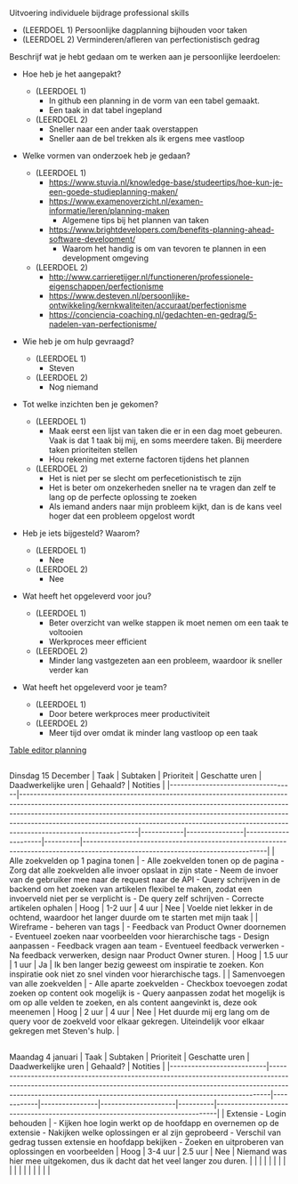 Uitvoering individuele bijdrage professional skills

- (LEERDOEL 1) Persoonlijke dagplanning bijhouden voor taken
- (LEERDOEL 2) Verminderen/afleren van perfectionistisch gedrag

Beschrijf wat je hebt gedaan om te werken aan je persoonlijke leerdoelen:
- Hoe heb je het aangepakt?
  - (LEERDOEL 1) 
    - In github een planning in de vorm van een tabel gemaakt.
    - Een taak in dat tabel ingepland
  - (LEERDOEL 2) 
    - Sneller naar een ander taak overstappen
    - Sneller aan de bel trekken als ik ergens mee vastloop
    
- Welke vormen van onderzoek heb je gedaan?
  - (LEERDOEL 1) 
    - https://www.stuvia.nl/knowledge-base/studeertips/hoe-kun-je-een-goede-studieplanning-maken/
    - https://www.examenoverzicht.nl/examen-informatie/leren/planning-maken
      - Algemene tips bij het plannen van taken
    - https://www.brightdevelopers.com/benefits-planning-ahead-software-development/
      - Waarom het handig is om van tevoren te plannen in een development omgeving
  - (LEERDOEL 2) 
    - http://www.carrieretijger.nl/functioneren/professionele-eigenschappen/perfectionisme
    - https://www.desteven.nl/persoonlijke-ontwikkeling/kernkwaliteiten/accuraat/perfectionisme
    - https://conciencia-coaching.nl/gedachten-en-gedrag/5-nadelen-van-perfectionisme/
- Wie heb je om hulp gevraagd?
  - (LEERDOEL 1) 
    - Steven
  - (LEERDOEL 2)
    - Nog niemand
- Tot welke inzichten ben je gekomen?
  - (LEERDOEL 1) 
    - Maak eerst een lijst van taken die er in een dag moet gebeuren. Vaak is dat 1 taak bij mij, en soms meerdere taken. Bij meerdere taken prioriteiten stellen
    - Hou rekening met externe factoren tijdens het plannen
  - (LEERDOEL 2) 
    - Het is niet per se slecht om perfecetionistisch te zijn
    - Het is beter om onzekerheden sneller na te vragen dan zelf te lang op de perfecte oplossing te zoeken
    - Als iemand anders naar mijn probleem kijkt, dan is de kans veel hoger dat een probleem opgelost wordt
    
- Heb je iets bijgesteld? Waarom?
  - (LEERDOEL 1) 
    - Nee
  - (LEERDOEL 2) 
    - Nee
- Wat heeft het opgeleverd voor jou?
  - (LEERDOEL 1) 
    - Beter overzicht van welke stappen ik moet nemen om een taak te voltooien
    - Werkproces meer efficient
  - (LEERDOEL 2) 
    - Minder lang vastgezeten aan een probleem, waardoor ik sneller verder kan
- Wat heeft het opgeleverd voor je team?
  - (LEERDOEL 1) 
    - Door betere werkproces meer productiviteit
  - (LEERDOEL 2) 
    - Meer tijd over omdat ik minder lang vastloop op een taak



[Table editor planning](https://www.tablesgenerator.com/markdown_tables) 

## 
Dinsdag 15 December
| Taak                              | Subtaken                                                                                                                                                                                                                                                                                                                                                | Prioriteit | Geschatte uren | Daadwerkelijke uren | Gehaald? | Notities                                                                                                                        |
|-----------------------------------|---------------------------------------------------------------------------------------------------------------------------------------------------------------------------------------------------------------------------------------------------------------------------------------------------------------------------------------------------------|------------|----------------|---------------------|----------|---------------------------------------------------------------------------------------------------------------------------------|
| Alle zoekvelden op 1 pagina tonen | - Alle zoekvelden tonen op de pagina - Zorg dat alle zoekvelden alle invoer opslaat in zijn state - Neem de invoer van de gebruiker mee naar de request naar de API - Query schrijven in de backend om het zoeken van artikelen flexibel te maken, zodat een invoerveld niet per se verplicht is - De query zelf schrijven - Correcte artikelen ophalen | Hoog       | 1-2 uur        | 4 uur               | Nee      | Voelde niet lekker in de ochtend, waardoor het langer duurde om te starten met mijn taak                                        |
| Wireframe - beheren van tags      | - Feedback van Product Owner doornemen - Eventueel zoeken naar voorbeelden voor hierarchische tags - Design aanpassen - Feedback vragen aan team - Eventueel feedback verwerken - Na feedback verwerken, design naar Product Owner sturen.                                                                                                              | Hoog       | 1.5 uur        | 1 uur               | Ja       | Ik ben langer bezig geweest om inspiratie te zoeken. Kon inspiratie ook niet zo snel vinden voor  hierarchische tags.           |
| Samenvoegen van alle zoekvelden   | - Alle aparte zoekvelden - Checkbox toevoegen zodat zoeken op content ook mogelijk is - Query aanpassen zodat het mogelijk is om op alle velden te zoeken, en als content aangevinkt is, deze ook meenemen                                                                                                                                              | Hoog       | 2 uur          | 4 uur               | Nee      | Het duurde mij erg lang om de query voor de zoekveld voor elkaar gekregen. Uiteindelijk voor elkaar gekregen met Steven's hulp. |

##
Maandag 4 januari
| Taak                      | Subtaken                                                                                                                                                                                                                                 | Prioriteit | Geschatte uren | Daadwerkelijke uren | Gehaald? | Notities                                                                     |
|---------------------------|------------------------------------------------------------------------------------------------------------------------------------------------------------------------------------------------------------------------------------------|------------|----------------|---------------------|----------|------------------------------------------------------------------------------|
| Extensie - Login behouden | - Kijken hoe login werkt op de hoofdapp en overnemen op de extensie - Nakijken welke oplossingen er al zijn geprobeerd - Verschil van gedrag tussen extensie en hoofdapp bekijken - Zoeken en uitproberen van oplossingen en voorbeelden | Hoog       | 3-4 uur        | 2.5 uur             | Nee      | Niemand was hier mee uitgekomen, dus ik dacht dat het veel langer zou duren. |
|                           |                                                                                                                                                                                                                                          |            |                |                     |          |                                                                              |
|                           |                                                                                                                                                                                                                                          |            |                |                     |          |                                                                              |

